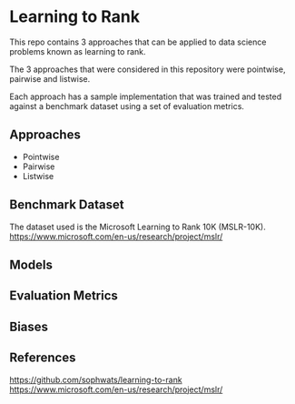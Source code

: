 # Learning to Rank

This repo contains 3 approaches that can be applied to data science problems known as learning to rank.

The 3 approaches that were considered in this repository were pointwise, pairwise and listwise.   

Each approach has a sample implementation that was trained and tested against a benchmark dataset using a set of evaluation metrics.

## Approaches

* Pointwise
* Pairwise
* Listwise

## Benchmark Dataset

The dataset used is the Microsoft Learning to Rank 10K (MSLR-10K).
https://www.microsoft.com/en-us/research/project/mslr/

## Models

## Evaluation Metrics

## Biases

## References

https://github.com/sophwats/learning-to-rank
https://www.microsoft.com/en-us/research/project/mslr/
